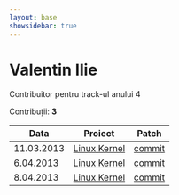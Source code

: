 ```yaml
---
layout: base
showsidebar: true
---
```


# Valentin Ilie

Contribuitor pentru track-ul anului 4

Contribuții: **3**

|Data |Proiect | Patch |
|-----|--------|-------|
|11.03.2013|[Linux Kernel][kernel]|[commit](https://lkml.org/lkml/2013/3/10/220)|
| 6.04.2013|[Linux Kernel][kernel]|[commit](https://git.kernel.org/cgit/linux/kernel/git/gregkh/staging.git/commit/?h=staging-next&id=c6ac992b8f9225ac1aa6ac36cc5d7adb504a35ef)|
| 8.04.2013|[Linux Kernel][kernel]|[commit](https://git.kernel.org/cgit/linux/kernel/git/gregkh/staging.git/commit/?h=staging-next&id=dd7cc7e41825acd290fcd6aae08162ded5885693)|

[kernel]: http://www.kernel.org "Linux kernel"
